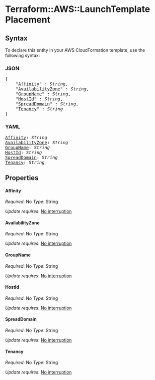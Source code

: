 # Terraform::AWS::LaunchTemplate Placement

## Syntax

To declare this entity in your AWS CloudFormation template, use the following syntax:

### JSON

<pre>
{
    "<a href="#affinity" title="Affinity">Affinity</a>" : <i>String</i>,
    "<a href="#availabilityzone" title="AvailabilityZone">AvailabilityZone</a>" : <i>String</i>,
    "<a href="#groupname" title="GroupName">GroupName</a>" : <i>String</i>,
    "<a href="#hostid" title="HostId">HostId</a>" : <i>String</i>,
    "<a href="#spreaddomain" title="SpreadDomain">SpreadDomain</a>" : <i>String</i>,
    "<a href="#tenancy" title="Tenancy">Tenancy</a>" : <i>String</i>
}
</pre>

### YAML

<pre>
<a href="#affinity" title="Affinity">Affinity</a>: <i>String</i>
<a href="#availabilityzone" title="AvailabilityZone">AvailabilityZone</a>: <i>String</i>
<a href="#groupname" title="GroupName">GroupName</a>: <i>String</i>
<a href="#hostid" title="HostId">HostId</a>: <i>String</i>
<a href="#spreaddomain" title="SpreadDomain">SpreadDomain</a>: <i>String</i>
<a href="#tenancy" title="Tenancy">Tenancy</a>: <i>String</i>
</pre>

## Properties

#### Affinity

_Required_: No
_Type_: String

_Update requires_: [No interruption](https://docs.aws.amazon.com/AWSCloudFormation/latest/UserGuide/using-cfn-updating-stacks-update-behaviors.html#update-no-interrupt)

#### AvailabilityZone

_Required_: No
_Type_: String

_Update requires_: [No interruption](https://docs.aws.amazon.com/AWSCloudFormation/latest/UserGuide/using-cfn-updating-stacks-update-behaviors.html#update-no-interrupt)

#### GroupName

_Required_: No
_Type_: String

_Update requires_: [No interruption](https://docs.aws.amazon.com/AWSCloudFormation/latest/UserGuide/using-cfn-updating-stacks-update-behaviors.html#update-no-interrupt)

#### HostId

_Required_: No
_Type_: String

_Update requires_: [No interruption](https://docs.aws.amazon.com/AWSCloudFormation/latest/UserGuide/using-cfn-updating-stacks-update-behaviors.html#update-no-interrupt)

#### SpreadDomain

_Required_: No
_Type_: String

_Update requires_: [No interruption](https://docs.aws.amazon.com/AWSCloudFormation/latest/UserGuide/using-cfn-updating-stacks-update-behaviors.html#update-no-interrupt)

#### Tenancy

_Required_: No
_Type_: String

_Update requires_: [No interruption](https://docs.aws.amazon.com/AWSCloudFormation/latest/UserGuide/using-cfn-updating-stacks-update-behaviors.html#update-no-interrupt)

